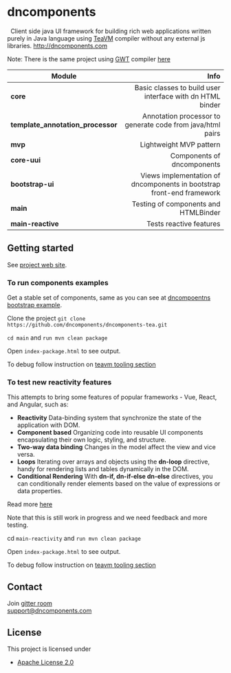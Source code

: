 # dncomponents


&nbsp;&nbsp;Client side java UI framework for building rich web applications written purely in Java language using [TeaVM](https://teavm.org/) compiler without any external js libraries.
http://dncomponents.com

Note: There is the same project using [GWT](https://www.gwtproject.org/) compiler [here](https://github.com/dncomponents/dncomponents)


| Module                                |                                                                      Info |
|---------------------------------------|--------------------------------------------------------------------------:|
| <b>core</b>                           |                 Basic classes to build user interface with dn HTML binder |
| <b> template_annotation_processor</b> |                Annotation processor to generate code from java/html pairs |
| <b> mvp</b>                           |                                                   Lightweight MVP pattern |
| <b>core-uui</b>                       |                                                Components of dncomponents |
| <b>bootstrap-ui</b>                   | Views implementation of dncomponents in bootstrap front-end framework</b> |
| <b>main</b>                           |                             Testing of components and HTMLBinder     </b> |
| <b>main-reactive</b>                  |                                                   Tests reactive features |

## Getting started

See [project web site](https://dncomponents.com/index.html).

### To run components examples

Get a stable set of components, same as you can see at  [dncompoentns bootstrap example](https://dncomponents.com/demo/index.html).

Clone the project `git clone https://github.com/dncomponents/dncomponents-tea.git`

`cd main` and `run mvn clean package` 

Open `index-package.html` to see output.

To debug follow instruction on [teavm tooling section](https://teavm.org/docs/tooling/idea.html)

### To test new reactivity features

This attempts to bring some features of popular frameworks - Vue, React, and Angular, such as:

* **Reactivity** Data-binding system that synchronize the state of the application with DOM.<br>
* **Component based** Organizing code into reusable UI components encapsulating their own logic, styling, and structure. <br>
* **Two-way data binding** Changes in the model affect the view and vice versa. <br>
* **Loops** Iterating over arrays and objects using the **dn-loop** directive, handy for rendering lists and tables dynamically in the DOM. <br>
* **Conditional Rendering** With **dn-if, dn-if-else dn-else** directives, you can conditionally render elements based on the value of expressions or data properties.


Read more [here](https://github.com/dncomponents/dncomponents-tea/blob/master/main-reactive/README.md)

Note that this is still work in progress and we need feedback and more testing.

cd `main-reactivity` and `run mvn clean package`

Open `index-package.html` to see output.

To debug follow instruction on [teavm tooling section](https://teavm.org/docs/tooling/idea.html)


## Contact
Join [gitter room](https://app.gitter.im/#/room/#dncomponents.com:gitter.im)<br>
support@dncomponents.com

## License

This project is licensed under

* [Apache License 2.0](http://www.apache.org/licenses/LICENSE-2.0)
